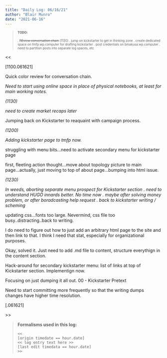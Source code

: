 ```yaml
---
title: "Daily Log: 06/16/21"
author: "Blair Munro"
date: "2021-06-16"
---
```


> <font size=1>
> <b>TODO:</b>
>
> . ~~REview conversation chain~~ (1130)
> . jump on kickstarter to get in thinking zone
> . create dedicated space on tmfp.wp.computer for drafting kickstarter
> . post credentials on bmakusa.wp.computer
> . need to partition posts into separate log spaces, etc
> </font>

\<\<

[1100.061621]

Quick color review for conversation chain.

_Need to start using online space in place of physical notebooks, at least for main working notes._

_(1130)_

_need to create market recaps later_

Jumping back on Kickstarter to reaquaint with campaign process.

_(1200)_

_Adding kickstarter page to tmfp now._

struggling with menu bits...need to activate secondary menu for kickstarter page

first, fleeting action thought...move about topology picture to main page...actually, just moving to top of about page...bumping into html issue.

_(1230)_

_In weeds, aborting separate menu prospect for Kickstarter section . need to understand HUGO innards better. No time now . maybe after solving money problem, or after boradcasting help request . back to kickstarter writing / scheming_

updating css...fonts too large. Nevermind, css file too busy..distracting..back to writing.

I do need to figure out how to just add an arbitrary html page to the site and then link to that. I think I need that stat, especially for organizational purposes.

Okay, solved it. Just need to add .md file to content, structure everythign in the content section.

Hack-around for secondary kickstarter menu: list of links at top of Kickstarter section. Implementign now.

Focusing on just dumping it all out. 00 - Kickstarter Pretext

Need to start committing more frequently so that the writing dumps changes have higher time resolution.


[.061621]

\>\>

> **Formalisms used in this log:**
>
> ```
> <<
> [origin timedate == hour.date]
> << log entry text here >>
> [last edit timedata == hour.date]
> >>
> ```

<!--

CODE PIECES:

<div class="figure">

![](/images/booth/napkinbroadcast061421.jpg)

<p class="caption">Nonverbal communication broadcast, mindmapping/reflection piece, 06/14/21.</p>

</div>

```none
> Time justification:
```

> <font size=1>
> <b>TODO:</b>
>
> . incomplete task
> . ~~REview conversation chain~~ (time complete)
> </font>-->
